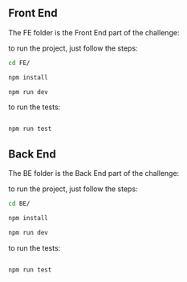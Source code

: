 ## Front End

The FE folder is the Front End part of the challenge:

to run the project, just follow the steps:

```bash
cd FE/

npm install

npm run dev

```

to run the tests:

```bash

npm run test

```

## Back End

The BE folder is the Back End part of the challenge:

to run the project, just follow the steps:

```bash
cd BE/

npm install

npm run dev

```

to run the tests:

```bash

npm run test

```
